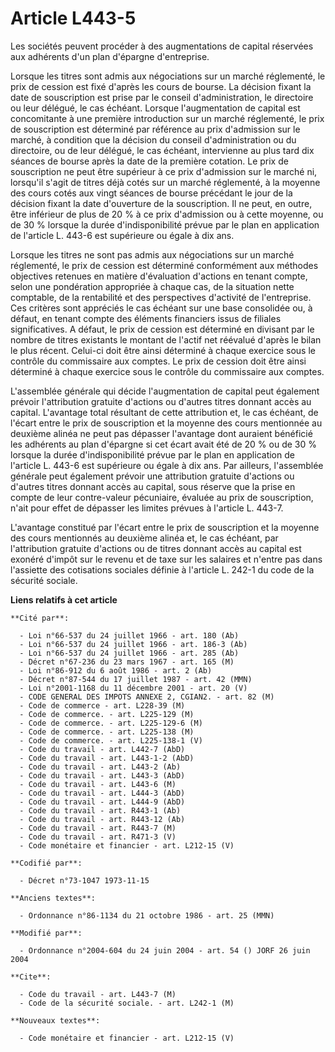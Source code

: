 # Article L443-5

Les sociétés peuvent procéder à des augmentations de capital réservées aux adhérents d'un plan d'épargne d'entreprise.

Lorsque les titres sont admis aux négociations sur un marché réglementé, le prix de cession est fixé d'après les cours de
bourse. La décision fixant la date de souscription est prise par le conseil d'administration, le directoire ou leur délégué,
le cas échéant. Lorsque l'augmentation de capital est concomitante à une première introduction sur un marché réglementé, le
prix de souscription est déterminé par référence au prix d'admission sur le marché, à condition que la décision du conseil
d'administration ou du directoire, ou de leur délégué, le cas échéant, intervienne au plus tard dix séances de bourse après
la date de la première cotation. Le prix de souscription ne peut être supérieur à ce prix d'admission sur le marché ni,
lorsqu'il s'agit de titres déjà cotés sur un marché réglementé, à la moyenne des cours cotés aux vingt séances de bourse
précédant le jour de la décision fixant la date d'ouverture de la souscription. Il ne peut, en outre, être inférieur de plus
de 20 % à ce prix d'admission ou à cette moyenne, ou de 30 % lorsque la durée d'indisponibilité prévue par le plan en
application de l'article L. 443-6 est supérieure ou égale à dix ans.

Lorsque les titres ne sont pas admis aux négociations sur un marché réglementé, le prix de cession est déterminé conformément
aux méthodes objectives retenues en matière d'évaluation d'actions en tenant compte, selon une pondération appropriée à
chaque cas, de la situation nette comptable, de la rentabilité et des perspectives d'activité de l'entreprise. Ces critères
sont appréciés le cas échéant sur une base consolidée ou, à défaut, en tenant compte des éléments financiers issus de
filiales significatives. A défaut, le prix de cession est déterminé en divisant par le nombre de titres existants le montant
de l'actif net réévalué d'après le bilan le plus récent. Celui-ci doit être ainsi déterminé à chaque exercice sous le
contrôle du commissaire aux comptes. Le prix de cession doit être ainsi déterminé à chaque exercice sous le contrôle du
commissaire aux comptes.

L'assemblée générale qui décide l'augmentation de capital peut également prévoir l'attribution gratuite d'actions ou d'autres
titres donnant accès au capital. L'avantage total résultant de cette attribution et, le cas échéant, de l'écart entre le prix
de souscription et la moyenne des cours mentionnée au deuxième alinéa ne peut pas dépasser l'avantage dont auraient bénéficié
les adhérents au plan d'épargne si cet écart avait été de 20 % ou de 30 % lorsque la durée d'indisponibilité prévue par le
plan en application de l'article L. 443-6 est supérieure ou égale à dix ans. Par ailleurs, l'assemblée générale peut
également prévoir une attribution gratuite d'actions ou d'autres titres donnant accès au capital, sous réserve que la prise
en compte de leur contre-valeur pécuniaire, évaluée au prix de souscription, n'ait pour effet de dépasser les limites prévues
à l'article L. 443-7.

L'avantage constitué par l'écart entre le prix de souscription et la moyenne des cours mentionnés au deuxième alinéa et, le
cas échéant, par l'attribution gratuite d'actions ou de titres donnant accès au capital est exonéré d'impôt sur le revenu et
de taxe sur les salaires et n'entre pas dans l'assiette des cotisations sociales définie à l'article L. 242-1 du code de la
sécurité sociale.

**Liens relatifs à cet article**

	**Cité par**:

	  - Loi n°66-537 du 24 juillet 1966 - art. 180 (Ab)
	  - Loi n°66-537 du 24 juillet 1966 - art. 186-3 (Ab)
	  - Loi n°66-537 du 24 juillet 1966 - art. 285 (Ab)
	  - Décret n°67-236 du 23 mars 1967 - art. 165 (M)
	  - Loi n°86-912 du 6 août 1986 - art. 2 (Ab)
	  - Décret n°87-544 du 17 juillet 1987 - art. 42 (MMN)
	  - Loi n°2001-1168 du 11 décembre 2001 - art. 20 (V)
	  - CODE GENERAL DES IMPOTS ANNEXE 2, CGIAN2. - art. 82 (M)
	  - Code de commerce - art. L228-39 (M)
	  - Code de commerce. - art. L225-129 (M)
	  - Code de commerce. - art. L225-129-6 (M)
	  - Code de commerce. - art. L225-138 (M)
	  - Code de commerce. - art. L225-138-1 (V)
	  - Code du travail - art. L442-7 (AbD)
	  - Code du travail - art. L443-1-2 (AbD)
	  - Code du travail - art. L443-2 (Ab)
	  - Code du travail - art. L443-3 (AbD)
	  - Code du travail - art. L443-6 (M)
	  - Code du travail - art. L444-3 (AbD)
	  - Code du travail - art. L444-9 (AbD)
	  - Code du travail - art. R443-1 (Ab)
	  - Code du travail - art. R443-12 (Ab)
	  - Code du travail - art. R443-7 (M)
	  - Code du travail - art. R471-3 (V)
	  - Code monétaire et financier - art. L212-15 (V)

	**Codifié par**:

	  - Décret n°73-1047 1973-11-15

	**Anciens textes**:

	  - Ordonnance n°86-1134 du 21 octobre 1986 - art. 25 (MMN)

	**Modifié par**:

	  - Ordonnance n°2004-604 du 24 juin 2004 - art. 54 () JORF 26 juin 2004

	**Cite**:

	  - Code du travail - art. L443-7 (M)
	  - Code de la sécurité sociale. - art. L242-1 (M)

	**Nouveaux textes**:

	  - Code monétaire et financier - art. L212-15 (V)
